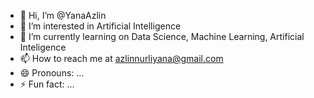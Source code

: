 - 👋 Hi, I’m @YanaAzlin
- 👀 I’m interested in Artificial Intelligence
- 🌱 I’m currently learning on Data Science, Machine Learning, Artificial Inteligence
- 📫 How to reach me at azlinnurliyana@gmail.com
- 😄 Pronouns: ...
- ⚡ Fun fact: ...

<!---
YanaAzlin/YanaAzlin is a ✨ special ✨ repository because its `README.md` (this file) appears on your GitHub profile.
You can click the Preview link to take a look at your changes.
--->
